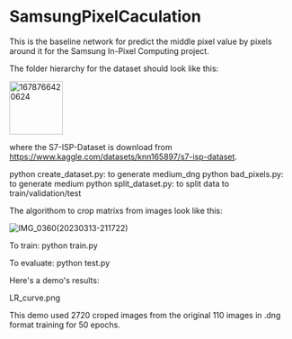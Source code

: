 # SamsungPixelCaculation
 
This is the baseline network for predict the middle pixel value by pixels around it for the Samsung In-Pixel Computing project.

The folder hierarchy for the dataset should look like this:

<img width="95" alt="1678766420624" src="https://user-images.githubusercontent.com/106359260/224889848-bf2e552b-e403-42a9-8892-2e8fe63519e8.png">


where the S7-ISP-Dataset is download from https://www.kaggle.com/datasets/knn165897/s7-isp-dataset.

python create_dataset.py: to generate medium_dng
python bad_pixels.py: to generate medium
python split_dataset.py: to split data to train/validation/test

The algorithom to crop matrixs from images look like this:

![IMG_0360(20230313-211722)](https://user-images.githubusercontent.com/106359260/224891980-382cf691-0b90-4fc4-8fc4-7e8012d5d8cd.PNG)


To train:
python train.py

To evaluate:
python test.py

Here's a demo's results:

LR_curve.png

This demo used 2720 croped images from the original 110 images in .dng format training for 50 epochs.
